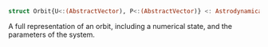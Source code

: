 ```julia
struct Orbit{U<:(AbstractVector), P<:(AbstractVector)} <: AstrodynamicalModels.AstrodynamicalOrbit{U<:(AbstractVector), P<:(AbstractVector)}
```

A full representation of an orbit, including a numerical state, and the parameters of the system.
